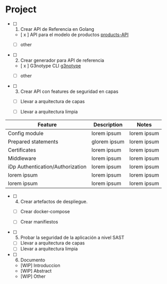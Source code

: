 # Project


- [ ] 1. Crear API de Referencia en Golang
    - [ x ] API para el modelo de productos [products-API](https://github.com/diego-all/products-API/)
    - [   ] other


- [ ] 2. Crear generador para API de referencia
    - [ x ] G3notype CLI [g3notype](https://github.com/diego-all/run-from-gh/)
    - [   ] other  


- [ ] 3. Crear API con features de seguridad en capas
    - [ ] Llevar a arquitectura de capas
    - [ ] Llevar a arquitectura limpia


|Feature |Description|  Notes |
|-----|--------|-------|
|Config module|lorem ipsum       | lorem ipsum     |
|Prepared statements  |glorem ipsum      | lorem ipsum      |
|Certificates   |lorem ipsum      | lorem ipsum      |
|Middleware  |lorem ipsum      | lorem ipsum      |
|iDp Authentication/Authorization  |lorem ipsum      | lorem ipsum      |
|lorem ipsum  |lorem ipsum      | lorem ipsum      |
|lorem ipsum |lorem ipsum     | lorem ipsum      |



- [ ] 4. Crear artefactos de despliegue.
    - [ ] Crear docker-compose
    - [ ] Crear manifiestos



- [ ] 5. Probar la seguridad de la aplicación a nivel SAST
    - [ ] Llevar a arquitectura de capas
    - [ ] Llevar a arquitectura limpia

- [ ] 6. Documento

    - [WIP] Introduccion
    - [WIP] Abstract
    - [WIP] Other
